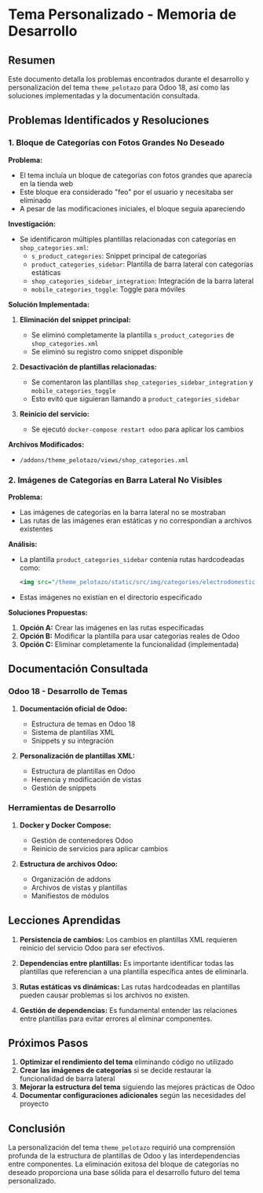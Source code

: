 # Tema Personalizado - Memoria de Desarrollo

## Resumen

Este documento detalla los problemas encontrados durante el desarrollo y personalización del tema `theme_pelotazo` para Odoo 18, así como las soluciones implementadas y la documentación consultada.

## Problemas Identificados y Resoluciones

### 1. Bloque de Categorías con Fotos Grandes No Deseado

**Problema:**
- El tema incluía un bloque de categorías con fotos grandes que aparecía en la tienda web
- Este bloque era considerado "feo" por el usuario y necesitaba ser eliminado
- A pesar de las modificaciones iniciales, el bloque seguía apareciendo

**Investigación:**
- Se identificaron múltiples plantillas relacionadas con categorías en `shop_categories.xml`:
  - `s_product_categories`: Snippet principal de categorías
  - `product_categories_sidebar`: Plantilla de barra lateral con categorías estáticas
  - `shop_categories_sidebar_integration`: Integración de la barra lateral
  - `mobile_categories_toggle`: Toggle para móviles

**Solución Implementada:**
1. **Eliminación del snippet principal:**
   - Se eliminó completamente la plantilla `s_product_categories` de `shop_categories.xml`
   - Se eliminó su registro como snippet disponible

2. **Desactivación de plantillas relacionadas:**
   - Se comentaron las plantillas `shop_categories_sidebar_integration` y `mobile_categories_toggle`
   - Esto evitó que siguieran llamando a `product_categories_sidebar`

3. **Reinicio del servicio:**
   - Se ejecutó `docker-compose restart odoo` para aplicar los cambios

**Archivos Modificados:**
- `/addons/theme_pelotazo/views/shop_categories.xml`

### 2. Imágenes de Categorías en Barra Lateral No Visibles

**Problema:**
- Las imágenes de categorías en la barra lateral no se mostraban
- Las rutas de las imágenes eran estáticas y no correspondían a archivos existentes

**Análisis:**
- La plantilla `product_categories_sidebar` contenía rutas hardcodeadas como:
  ```xml
  <img src="/theme_pelotazo/static/src/img/categories/electrodomesticos.jpg"/>
  ```
- Estas imágenes no existían en el directorio especificado

**Soluciones Propuestas:**
1. **Opción A:** Crear las imágenes en las rutas especificadas
2. **Opción B:** Modificar la plantilla para usar categorías reales de Odoo
3. **Opción C:** Eliminar completamente la funcionalidad (implementada)



## Documentación Consultada

### Odoo 18 - Desarrollo de Temas
1. **Documentación oficial de Odoo:**
   - Estructura de temas en Odoo 18
   - Sistema de plantillas XML
   - Snippets y su integración

2. **Personalización de plantillas XML:**
   - Estructura de plantillas en Odoo
   - Herencia y modificación de vistas
   - Gestión de snippets



### Herramientas de Desarrollo
1. **Docker y Docker Compose:**
   - Gestión de contenedores Odoo
   - Reinicio de servicios para aplicar cambios

2. **Estructura de archivos Odoo:**
   - Organización de addons
   - Archivos de vistas y plantillas
   - Manifiestos de módulos

## Lecciones Aprendidas

1. **Persistencia de cambios:** Los cambios en plantillas XML requieren reinicio del servicio Odoo para ser efectivos.

2. **Dependencias entre plantillas:** Es importante identificar todas las plantillas que referencian a una plantilla específica antes de eliminarla.

3. **Rutas estáticas vs dinámicas:** Las rutas hardcodeadas en plantillas pueden causar problemas si los archivos no existen.

4. **Gestión de dependencias:** Es fundamental entender las relaciones entre plantillas para evitar errores al eliminar componentes.

## Próximos Pasos

1. **Optimizar el rendimiento del tema** eliminando código no utilizado
2. **Crear las imágenes de categorías** si se decide restaurar la funcionalidad de barra lateral
3. **Mejorar la estructura del tema** siguiendo las mejores prácticas de Odoo
4. **Documentar configuraciones adicionales** según las necesidades del proyecto

## Conclusión

La personalización del tema `theme_pelotazo` requirió una comprensión profunda de la estructura de plantillas de Odoo y las interdependencias entre componentes. La eliminación exitosa del bloque de categorías no deseado proporciona una base sólida para el desarrollo futuro del tema personalizado.